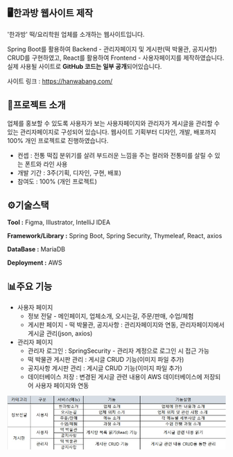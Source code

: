 ## 🖥한과방 웹사이트 제작
'한과방' 떡/요리학원 업체를 소개하는 웹사이트입니다.

Spring Boot를 활용하여 Backend - 관리자페이지 및 게시판(떡 박물관, 공지사항) CRUD를 구현하였고,
React를 활용하여 Frontend - 사용자페이지를 제작하였습니다.
실제 사용될 사이트로 **GitHub 코드는 일부 공개**되어있습니다.

사이트 링크 : <https://hanwabang.com/>

## 📂프로젝트 소개
업체를 홍보할 수 있도록 사용자가 보는 사용자페이지와 관리자가 게시글을 관리할 수 있는 관리자페이지로 구성되어 있습니다.
웹사이트 기획부터 디자인, 개발, 배포까지 100% 개인 프로젝트로 진행하였습니다.
- 컨셉 : 전통 떡집 분위기를 살려 부드러운 느낌을 주는 컬러와 전통미를 살릴 수 있는 폰트와 라인 사용
- 개발 기간 : 3주(기획, 디자인, 구현, 배포)
- 참여도 : 100% (개인 프로젝트)

## ⚙기술스택
**Tool :** Figma, Illustrator, IntelliJ IDEA

**Framework/Library :** Spring Boot, Spring Security, Thymeleaf, React, axios

**DataBase :** MariaDB

**Deployment :** AWS

## 📊주요 기능
- 사용자 페이지 
  - 정보 전달 - 메인페이지, 업체소개, 오시는길, 주문/판매, 수업/체험
  - 게시판 페이지 - 떡 박물관, 공지사항 : 관리자페이지와 연동, 관리자페이지에서 게시글 관리(json, axios)
- 관리자 페이지 
  - 관리자 로그인 : SpringSecurity - 관리자 계정으로 로그인 시 접근 가능
  - 떡 박물관 게시판 관리 : 게시글 CRUD 기능(이미지 파일 추가)
  - 공지사항 게시판 관리 : 게시글 CRUD 기능(이미지 파일 추가)
  - 데이터베이스 저장 : 변경된 게시글 관련 내용이 AWS 데이터베이스에 저장되어 사용자 페이지와 연동

![기능](https://github.com/immijins/hanwabang_p/blob/main/%EA%B8%B0%EB%8A%A5.jpg)

## 
